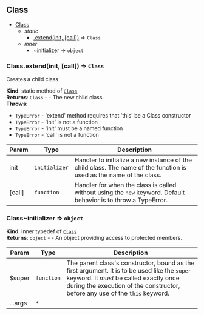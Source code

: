 <a name="module_Class"></a>

## Class

* [Class](#module_Class)
    * _static_
        * [.extend(init, [call])](#module_Class.extend) ⇒ <code>Class</code>
    * _inner_
        * [~initializer](#module_Class..initializer) ⇒ <code>object</code>

<a name="module_Class.extend"></a>

### Class.extend(init, [call]) ⇒ <code>Class</code>
Creates a child class.

**Kind**: static method of [<code>Class</code>](#module_Class)  
**Returns**: <code>Class</code> - - The new child class.  
**Throws**:

- <code>TypeError</code> - 'extend' method requires that 'this' be a Class constructor
- <code>TypeError</code> - 'init' is not a function
- <code>TypeError</code> - 'init' must be a named function
- <code>TypeError</code> - 'call' is not a function


| Param | Type | Description |
| --- | --- | --- |
| init | <code>initializer</code> | Handler to initialize a new instance of the child class. The name of the function is used as the name of the class. |
| [call] | <code>function</code> | Handler for when the class is called without using the `new` keyword. Default behavior is to throw a TypeError. |

<a name="module_Class..initializer"></a>

### Class~initializer ⇒ <code>object</code>
**Kind**: inner typedef of [<code>Class</code>](#module_Class)  
**Returns**: <code>object</code> - - An object providing access to protected members.  

| Param | Type | Description |
| --- | --- | --- |
| $super | <code>function</code> | The parent class's constructor, bound as the first argument. It is to be used like the `super` keyword. It *must* be called exactly once during the execution of the constructor, before any use of the `this` keyword. |
| ...args | <code>\*</code> |  |

